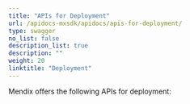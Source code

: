 ```yaml
---
title: "APIs for Deployment"
url: /apidocs-mxsdk/apidocs/apis-for-deployment/
type: swagger
no_list: false
description_list: true
description: ""
weight: 20
linktitle: "Deployment"
---
```


Mendix offers the following APIs for deployment: